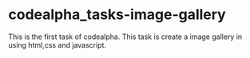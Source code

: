 # codealpha_tasks-image-gallery
This is the first task of codealpha. This task is create a image gallery in using html,css and javascript.
